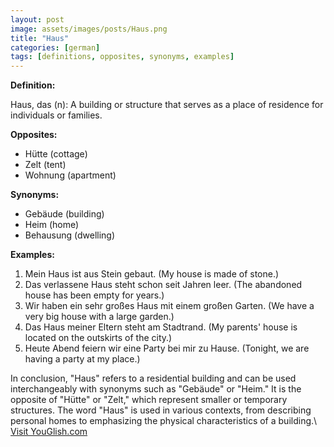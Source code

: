 ```yaml
---
layout: post
image: assets/images/posts/Haus.png
title: "Haus"
categories: [german]
tags: [definitions, opposites, synonyms, examples]
---
```


**Definition:** 

Haus, das (n): A building or structure that serves as a place of residence for individuals or families.

**Opposites:** 

- Hütte (cottage)
- Zelt (tent)
- Wohnung (apartment)

**Synonyms:** 

- Gebäude (building)
- Heim (home)
- Behausung (dwelling)

**Examples:**

1. Mein Haus ist aus Stein gebaut. (My house is made of stone.)
2. Das verlassene Haus steht schon seit Jahren leer. (The abandoned house has been empty for years.)
3. Wir haben ein sehr großes Haus mit einem großen Garten. (We have a very big house with a large garden.)
4. Das Haus meiner Eltern steht am Stadtrand. (My parents' house is located on the outskirts of the city.)
5. Heute Abend feiern wir eine Party bei mir zu Hause. (Tonight, we are having a party at my place.)

In conclusion, "Haus" refers to a residential building and can be used interchangeably with synonyms such as "Gebäude" or "Heim." It is the opposite of "Hütte" or "Zelt," which represent smaller or temporary structures. The word "Haus" is used in various contexts, from describing personal homes to emphasizing the physical characteristics of a building.\ <a id="yg-widget-0" class="youglish-widget" data-query="Haus" data-lang="german" data-components="8412" data-auto-start="0" data-bkg-color="theme_light" data-title="How%20to%20pronounce%20Haus%20in%20German"  rel="nofollow" href="https://youglish.com">Visit YouGlish.com</a><script async src="https://youglish.com/public/emb/widget.js" charset="utf-8"></script>